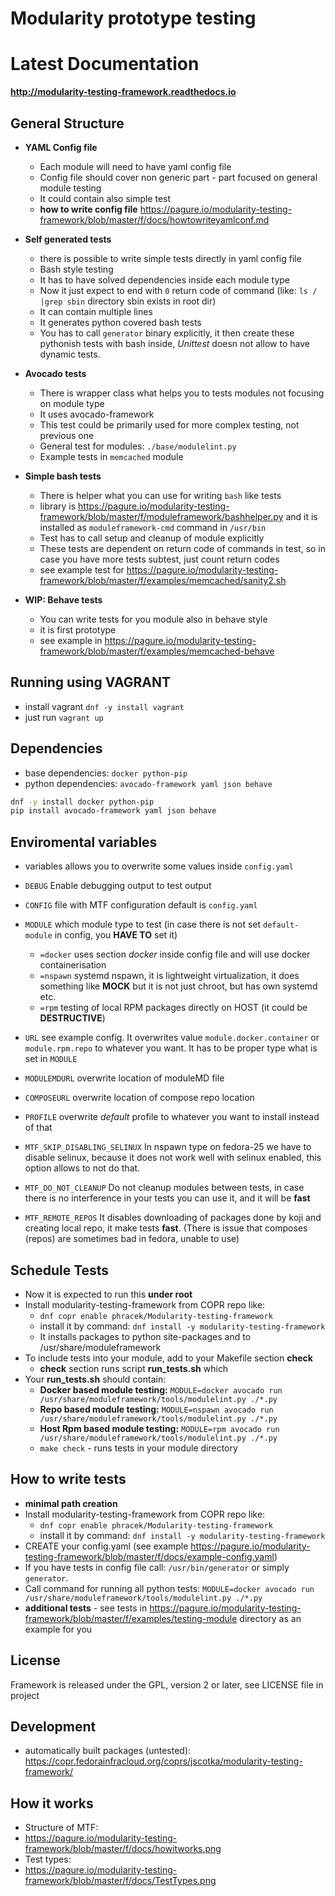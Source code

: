 # Modularity prototype testing

# Latest Documentation
  __http://modularity-testing-framework.readthedocs.io__

## General Structure
 * __YAML Config file__
     * Each module will need to have yaml config file
     * Config file should cover non generic part - part focused on general module testing
     * It could contain also simple test
     * __how to write config file__ https://pagure.io/modularity-testing-framework/blob/master/f/docs/howtowriteyamlconf.md

 * __Self generated tests__
     * there is possible to write simple tests directly in yaml config file
     * Bash style testing
     * It has  to have solved dependencies inside each module type
     * Now it just expect to end with `0` return code of command (like: `ls / |grep sbin` directory sbin exists in root dir)
     * It can contain multiple lines
     * It generates python covered bash tests
     * You has to call `generator` binary explicitly, it then create these pythonish tests with bash inside, *Unittest* doesn not allow to have dynamic tests.

 * __Avocado tests__
     * There is wrapper class what helps you to tests modules not focusing on module type
     * It uses avocado-framework
     * This test could be primarily used for more complex testing, not previous one
     * General test for modules: `./base/modulelint.py`
     * Example tests in `memcached` module

 * __Simple bash tests__
     * There is helper what you can use for writing `bash` like tests
     * library is https://pagure.io/modularity-testing-framework/blob/master/f/moduleframework/bashhelper.py and it is installed as `moduleframework-cmd` command in `/usr/bin`
     * Test has to call setup and cleanup of module explicitly
     * These tests are dependent on return code of commands in test, so in case you have more tests subtest, just count return codes
     * see example test for https://pagure.io/modularity-testing-framework/blob/master/f/examples/memcached/sanity2.sh


 * __WIP: Behave tests__
     * You can write tests for you module also in behave style
     * it is first prototype
     * see example in https://pagure.io/modularity-testing-framework/blob/master/f/examples/memcached-behave

## Running using VAGRANT
 * install vagrant `dnf -y install vagrant`
 * just run `vagrant up`

## Dependencies
 * base dependencies: ```docker python-pip```
 * python dependencies: ```avocado-framework yaml json behave```

```bash
dnf -y install docker python-pip
pip install avocado-framework yaml json behave
```

## Enviromental variables
 * variables allows you to overwrite some values inside `config.yaml`
  * `DEBUG` Enable debugging output to test output
  * `CONFIG` file with MTF configuration default is `config.yaml`
  * `MODULE` which module type to test (in case there is not set `default-module` in config, you **HAVE TO** set it)
    * `=docker` uses section *docker* inside config file and will use docker containerisation
    * `=nspawn` systemd nspawn, it is lightweight virtualization, it does something like **MOCK** but it is not just chroot, but has own systemd etc.
    * `=rpm` testing of local RPM packages directly on HOST (it could be **DESTRUCTIVE**)

  * `URL` see example config. It overwrites value `module.docker.container` or `module.rpm.repo` to whatever you want. It has to be proper type what is set in `MODULE`
  * `MODULEMDURL` overwrite location of moduleMD file
  * `COMPOSEURL` overwrite location of compose repo location
  * `PROFILE` overwrite *default* profile to whatever you want to install instead of that
  * `MTF_SKIP_DISABLING_SELINUX` In nspawn type on fedora-25 we have to disable selinux, because it does not work well with selinux enabled, this option allows to not do that.
  * `MTF_DO_NOT_CLEANUP` Do not cleanup modules between tests, in case there is no interference in your tests you can use it, and it will be **fast**
  * `MTF_REMOTE_REPOS` It disables downloading of packages done by koji and creating local repo, it make tests **fast**. (There is issue that composes (repos) are sometimes bad in fedora, unable to use)


## Schedule Tests
* Now it is expected to run this __under root__
 * Install modularity-testing-framework from COPR repo like:
    * ```dnf copr enable phracek/Modularity-testing-framework```
    * install it by command: ```dnf install -y modularity-testing-framework```
    * It installs packages to python site-packages and to /usr/share/moduleframework
* To include tests into your module, add to your Makefile section __check__
  * __check__ section runs script __run_tests.sh__ which
* Your __run_tests.sh__ should contain:
    * __Docker based module testing:__ ```MODULE=docker avocado run /usr/share/moduleframework/tools/modulelint.py ./*.py```
    * __Repo based module testing:__ ```MODULE=nspawn avocado run /usr/share/moduleframework/tools/modulelint.py ./*.py```
    * __Host Rpm based module testing:__ ```MODULE=rpm avocado run /usr/share/moduleframework/tools/modulelint.py ./*.py```
    * `make check` -  runs tests in your module directory

## How to write tests
 * __minimal path creation__
  * Install modularity-testing-framework from COPR repo like:
    * ```dnf copr enable phracek/Modularity-testing-framework```
    * install it by command: ```dnf install -y modularity-testing-framework```
  * CREATE your config.yaml (see example https://pagure.io/modularity-testing-framework/blob/master/f/docs/example-config.yaml)
  * If you have tests in config file call:  `/usr/bin/generator` or simply `generator`.
  * Call command for running all python tests:  `MODULE=docker avocado run /usr/share/moduleframework/tools/modulelint.py ./*.py`
 * __additional tests__ - see tests in https://pagure.io/modularity-testing-framework/blob/master/f/examples/testing-module directory as an example for you

## License
 Framework is released under the GPL, version 2 or later, see LICENSE file in project

## Development
 * automatically built packages (untested): https://copr.fedorainfracloud.org/coprs/jscotka/modularity-testing-framework/

## How it works
 * Structure of MTF:
  * https://pagure.io/modularity-testing-framework/blob/master/f/docs/howitworks.png
 * Test types:
  * https://pagure.io/modularity-testing-framework/blob/master/f/docs/TestTypes.png
